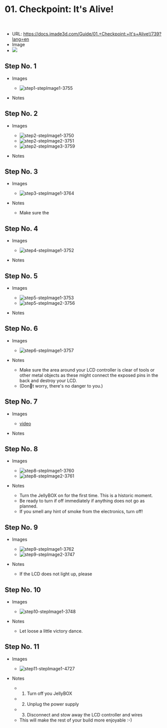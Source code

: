 # 01. Checkpoint: It's Alive!</u><br><br>

   - URL: https://docs.imade3d.com/Guide/01.+Checkpoint:+It's+Alive!/739?lang=en
   - Image
   - ![](https://d17kynu4zpq5hy.cloudfront.net/igi/imade3d/SMSrBvY5gPu3EMMI.medium)


  ## Step No. 1

   - Images
     - ![step1-stepImage1-3755](https://d17kynu4zpq5hy.cloudfront.net/igi/imade3d/HUJ4o1Z1HiPqfYGi.medium)

   - Notes

  ## Step No. 2

   - Images
     - ![step2-stepImage1-3750](https://d17kynu4zpq5hy.cloudfront.net/igi/imade3d/YTNhFjKwAwUSiyZl.medium)
     - ![step2-stepImage2-3751](https://d17kynu4zpq5hy.cloudfront.net/igi/imade3d/cBYwoDFyPBUDd1KH.medium)
     - ![step2-stepImage3-3759](https://d17kynu4zpq5hy.cloudfront.net/igi/imade3d/HftJeONyQP1AmKQL.medium)

   - Notes

  ## Step No. 3

   - Images
     - ![step3-stepImage1-3764](https://d17kynu4zpq5hy.cloudfront.net/igi/imade3d/GPuFScGW3RS45LoB.medium)

   - Notes
     - Make sure the

  ## Step No. 4

   - Images
     - ![step4-stepImage1-3752](https://d17kynu4zpq5hy.cloudfront.net/igi/imade3d/gaGMtAriJeAE2EfT.medium)

   - Notes

  ## Step No. 5

   - Images
     - ![step5-stepImage1-3753](https://d17kynu4zpq5hy.cloudfront.net/igi/imade3d/qvsQiUBmWx3ewK4o.medium)
     - ![step5-stepImage2-3756](https://d17kynu4zpq5hy.cloudfront.net/igi/imade3d/jbFwZ16XyAgvfTsP.medium)

   - Notes

  ## Step No. 6

   - Images
     - ![step6-stepImage1-3757](https://d17kynu4zpq5hy.cloudfront.net/igi/imade3d/NPddV5YM2SKjKCyq.medium)

   - Notes
     - Make sure the area around your LCD controller  is clear of tools or other metal objects as these might connect the exposed pins in the back and destroy your LCD.
     - (Dont worry, there's no danger to you.)

  ## Step No. 7

   - Images
     - [video](https://dozuki-guide-objects.s3.amazonaws.com/igo/video/imade3d/JPWRtTbwyOIUBNA3_MP4_720.mp4)

   - Notes

  ## Step No. 8

   - Images
     - ![step8-stepImage1-3760](https://d17kynu4zpq5hy.cloudfront.net/igi/imade3d/a6giGnvoaN1TJKkJ.medium)
     - ![step8-stepImage2-3761](https://d17kynu4zpq5hy.cloudfront.net/igi/imade3d/ASMqWBYU2BLFnpef.medium)

   - Notes
     - Turn the JellyBOX on for the first time. This is a historic moment.
     - Be ready to turn if off immediately if anything does not go as planned.
     - If you smell any hint of smoke from the electronics, turn off!

  ## Step No. 9

   - Images
     - ![step9-stepImage1-3762](https://d17kynu4zpq5hy.cloudfront.net/igi/imade3d/wMJcMIkhhvHULEp5.medium)
     - ![step9-stepImage2-3747](https://d17kynu4zpq5hy.cloudfront.net/igi/imade3d/4HuVC1TO5a3KiZwh.medium)

   - Notes
     - If the LCD does not light up, please

  ## Step No. 10

   - Images
     - ![step10-stepImage1-3748](https://d17kynu4zpq5hy.cloudfront.net/igi/imade3d/VKLuHiUSnM2eTaUF.medium)

   - Notes
     - Let loose a little victory dance.

  ## Step No. 11

   - Images
     - ![step11-stepImage1-4727](https://d17kynu4zpq5hy.cloudfront.net/igi/imade3d/EGLM3OiOugWNNBIL.medium)

   - Notes
     - 1. Turn off you JellyBOX
     - 2. Unplug the power supply
     - 3. Disconnect and stow away the LCD controller and wires
     - This will make the rest of your build more enjoyable :-)
